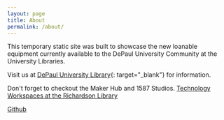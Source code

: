```yaml
---
layout: page
title: About
permalink: /about/
---
```

This temporary static site was built to showcase the new loanable equipment currently available to the DePaul University Community at the University Libraries. 


Visit us at  [DePaul University Library](https://library.depaul.edu/Pages/default.aspx){: target="_blank"} for information.

Don't forget to checkout the Maker Hub and 1587 Studios. 
[Technology Workspaces at the Richardson Library](https://library.depaul.edu/technology/spaces/Pages/default.aspx)

<a  class="github-button"  href="https://github.com/ahummons" aria-label="Star ahummons on GitHub">Github</a>

<script  async  defer  src="https://buttons.github.io/buttons.js"></script>
